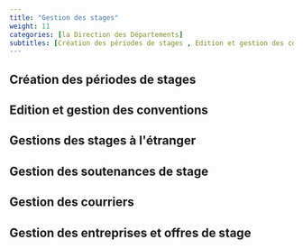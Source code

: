 ```yaml
---
title: "Gestion des stages"
weight: 11
categories: [la Direction des Départements]
subtitles: [Création des périodes de stages , Edition et gestion des conventions , Gestions des stages à l'étranger , Gestion des soutenances de stage , Gestion des courriers , Gestion des entreprises et offres de stage]
---
```


## Création des périodes de stages

## Edition et gestion des conventions

## Gestions des stages à l'étranger

## Gestion des soutenances de stage

## Gestion des courriers

## Gestion des entreprises et offres de stage
